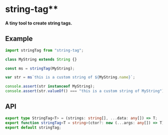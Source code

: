 # string-tag**

**A tiny tool to create string tags.**

## Example

```javascript
import stringTag from "string-tag";

class MyString extends String {}

const ms = stringTag(MyString);

var str = ms`this is a custom string of ${MyString.name}`;

console.assert(str instanceof MyString);
console.assert(str.valueOf() === "this is a custom string of MyString");
```

## API

```typescript
export type StringTag<T> = (strings: string[], ...data: any[]) => T;
export function stringTag<T = string>(ctor?: new (...args: any[]) => T): StringTag<T>;
export default stringTag;
```